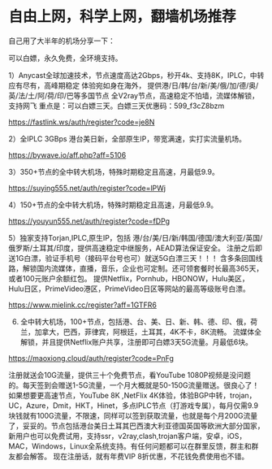 # 自由上网，科学上网，翻墙机场推荐

自己用了大半年的机场分享一下：

可以白嫖，永久免费，全环境支持。

1）Anycast全球加速技术，节点速度高达2Gbps，秒开4k、支持8K，IPLC，中转应有尽有，高峰期稳定 体验宛如身在海外，
提供港/日/韩/台/新/美/俄/加/德/奥/英/法/土/阿/荷/印/巴等多国节点 全V2ray节点，高速稳定不怕墙，流媒体解锁，支持网飞
重点是：可以白嫖三天。白嫖三天优惠码：599_f3cZ8bzm

https://fastlink.ws/auth/register?code=je8N


2）全IPLC 3GBps 港台美日新，全部原生IP，带宽满速，实打实流量机场。

https://bywave.io/aff.php?aff=5106


3）350+节点的全中转大机场，特殊时期稳定且高速，月最低9.9。

https://suying555.net/auth/register?code=lPWj


4）150+节点的全中转大机场，特殊时期稳定且高速，月最低9.9。

https://youyun555.net/auth/register?code=fDPg


5）独家支持Torjan,IPLC,原生IP，包括 港/台/美/日/新/韩国/德国/澳大利亚/英国/俄罗斯/土耳其/印度，提供高速稳定中继服务，AEAD算法保证安全。
注册之后即送1G白漂，验证手机号（接码平台号也可）就送5G白漂三天！！！
含多条回国线路，解锁国内流媒体，直播，音乐，企业也可定制。还可领套餐时长最高365天，或者100元账户余额红包。
提供Netflix，Pornhub，HBONOW，Hulu美区，Hulu日区，PrimeVideo港区，PrimeVideo日区等网站的最高等级账号白漂。

https://www.mielink.cc/register?aff=1GTFR6


6) 全中转大机场，100+节点，包括港、台、美、日、新、韩、德、印、俄，荷兰，加拿大，巴西，菲律宾，阿根廷，土耳其，4K不卡，8K流畅。
   流媒体全解锁，并且提供Netflix账户共享，注册即可白嫖3天5G流量。月最低6块。

https://maoxiong.cloud/auth/register?code=PnFg


注册就送会10G流量，提供三十个免费节点，看YouTube 1080P视频是没问题的。每天签到会赠送1-5G流量，一个月大概就是50-150G流量赠送。很良心了！ 如果想要更高速节点，YouTube 8K ,NetFlix 4K体验，体验BGP中转，trojan，UC，Azure，Dmit，HKT，Hinet，多点IPLC节点（打游戏专属），每月仅需9.9块钱就有100G流量，不限速，同样可以签到获取流量，也就是每个月200G流量了，妥妥的。节点包括港台美日土耳其巴西澳大利亚德国英国等欧洲大部分国家，新用户也可以免费试用，支持ssr，v2ray,clash,trojan客户端，安卓，iOS，MAC，Windows，Linux全系统支持。有任何问题都可以在群里反馈，群主和群友都会解答。 现在注册话，就有年费VIP 8折优惠，不花钱免费使用也不错。
